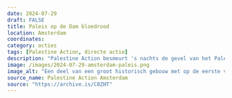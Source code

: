 ```yaml
---
date: 2024-07-29
draft: FALSE
title: Paleis op de Dam bloedrood
location: Amsterdam
coordinates: 
category: acties
tags: [Palestine Action, directe actie]
description: "Palestine Action besmeurt 's nachts de gevel van het Paleis op de Dam in Amsterdam met rode verf, uit solidariteit met de mensen van Palestina. De heldere rode verf symboliseert het bloed van de Palestijnen te symboliseren dat op dit moment door de straten van Gaza stroomt."
image: /images/2024-07-29-amsterdam-paleis.png
image_alt: "Een deel van een groot historisch gebouw met op de eerste verdieping een rijk-uitziend balkon bekleed met goudkleurige decoratie. Op de begane grond, tussen lichtbeige stenen muren, drie grote boogingangen met metalen hekken ervoor. De muren op de begane grond zijn rijkelijk besmeurd met bloedrode verf. Iets van het gebouw af loopt op de kleine kassieren een persoon in olijfgroene, militaire kleding met een witte helm op het beeld uit."
source_name: Palestine Action Amsterdam
source: "https://archive.is/C8ZHT"
---
```

